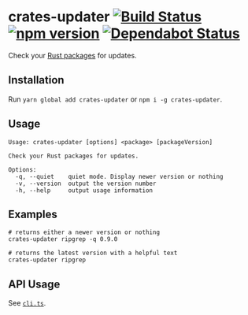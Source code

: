 # crates-updater [![Build Status](https://action-badges.now.sh/ffflorian/crates-updater)](https://github.com/ffflorian/crates-updater/actions/) [![npm version](https://img.shields.io/npm/v/crates-updater.svg?style=flat)](https://www.npmjs.com/package/crates-updater) [![Dependabot Status](https://api.dependabot.com/badges/status?host=github&repo=ffflorian/crates-updater)](https://dependabot.com)

Check your [Rust packages](https://crates.io) for updates.

## Installation

Run `yarn global add crates-updater` or `npm i -g crates-updater`.

## Usage

```
Usage: crates-updater [options] <package> [packageVersion]

Check your Rust packages for updates.

Options:
  -q, --quiet    quiet mode. Display newer version or nothing
  -v, --version  output the version number
  -h, --help     output usage information
```

## Examples

```shell
# returns either a newer version or nothing
crates-updater ripgrep -q 0.9.0

# returns the latest version with a helpful text
crates-updater ripgrep
```

## API Usage

See [`cli.ts`](./src/cli.ts).
